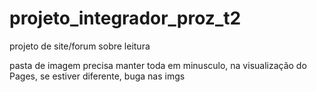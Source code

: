 # projeto_integrador_proz_t2

projeto de site/forum sobre leitura

pasta de imagem precisa manter toda em minusculo, na visualização do Pages, se estiver diferente, buga nas imgs
